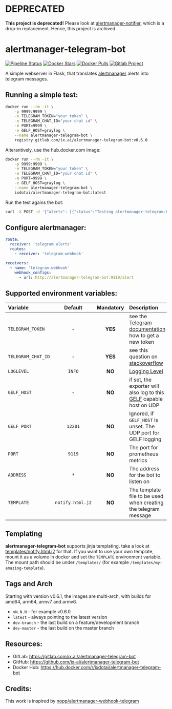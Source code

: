 # DEPRECATED

**This project is deprecated!** Please look at [alertmanager-notifier](https://gitlab.com/ix.ai/alertmanager-notifier), which is a drop-in replacement. Hence, this project is archived.

# alertmanager-telegram-bot

[![Pipeline Status](https://gitlab.com/ix.ai/alertmanager-telegram-bot/badges/master/pipeline.svg)](https://gitlab.com/ix.ai/alertmanager-telegram-bot/)
[![Docker Stars](https://img.shields.io/docker/stars/ixdotai/alertmanager-telegram-bot.svg)](https://hub.docker.com/r/ixdotai/alertmanager-telegram-bot/)
[![Docker Pulls](https://img.shields.io/docker/pulls/ixdotai/alertmanager-telegram-bot.svg)](https://hub.docker.com/r/ixdotai/alertmanager-telegram-bot/)
[![Gitlab Project](https://img.shields.io/badge/GitLab-Project-554488.svg)](https://gitlab.com/ix.ai/alertmanager-telegram-bot/)

A simple webserver in Flask, that translates [alertmanager](https://github.com/prometheus/alertmanager) alerts into telegram messages.

## Running a simple test:
```sh
docker run --rm -it \
    -p 9999:9999 \
    -e TELEGRAM_TOKEN="your token" \
    -e TELEGRAM_CHAT_ID="your chat id" \
    -e PORT=9999 \
    -e GELF_HOST=graylog \
    --name alertmanager-telegram-bot \
    registry.gitlab.com/ix.ai/alertmanager-telegram-bot:v0.6.0
```
Alterantively, use the hub.docker.com image:
```sh
docker run --rm -it \
    -p 9999:9999 \
    -e TELEGRAM_TOKEN="your token" \
    -e TELEGRAM_CHAT_ID="your chat id" \
    -e PORT=9999 \
    -e GELF_HOST=graylog \
    --name alertmanager-telegram-bot \
    ixdotai/alertmanager-telegram-bot:latest
```

Run the test agains the bot:
```sh
curl -X POST -d '{"alerts": [{"status":"Testing alertmanager-telegram-bot", "labels":[], "annotations":[], "generatorURL": "http://localhost"}]}' -H "Content-Type: application/json" localhost:9119/alert
```

## Configure alertmanager:
```yml
route:
  receiver: 'telegram alerts'
  routes:
    - receiver: 'telegram-webhook'

receivers:
  - name: 'telegram-webhook'
    webhook_configs:
      - url: http://alertmanager-telegram-bot:9119/alert
```

## Supported environment variables:

| **Variable**       | **Default**      | **Mandatory** | **Description**                                                                                                            |
|:-------------------|:----------------:|:-------------:|:---------------------------------------------------------------------------------------------------------------------------|
| `TELEGRAM_TOKEN`   | -                | **YES**       | see the [Telegram documentation](https://core.telegram.org/bots#creating-a-new-bot) how to get a new token                 |
| `TELEGRAM_CHAT_ID` | -                | **YES**       | see this question on [stackoverflow](https://stackoverflow.com/questions/32423837/telegram-bot-how-to-get-a-group-chat-id) |
| `LOGLEVEL`         | `INFO`           | **NO**        | [Logging Level](https://docs.python.org/3/library/logging.html#levels)                                                     |
| `GELF_HOST`        | -                | **NO**        | if set, the exporter will also log to this [GELF](https://docs.graylog.org/en/3.0/pages/gelf.html) capable host on UDP     |
| `GELF_PORT`        | `12201`          | **NO**        | Ignored, if `GELF_HOST` is unset. The UDP port for GELF logging                                                            |
| `PORT`             | `9119`           | **NO**        | The port for prometheus metrics                                                                                            |
| `ADDRESS`          | `*`              | **NO**        | The address for the bot to listen on                                                                                       |
| `TEMPLATE`         | `notify.html.j2` | **NO**        | The template file to be used when creating the telegram message                                                            |

## Templating

**alertmanager-telegram-bot** supports jinja templating. take a look at [templates/notify.html.j2](templates/notify.html.j2) for that. If you want to use your own template, mount it as a volume in docker and set the `TEMPLATE` environment variable. The mount path should be under `/templates/` (for example `/templates/my-amazing-template`).

## Tags and Arch

Starting with version v0.6.1, the images are multi-arch, with builds for amd64, arm64, armv7 and armv6.
* `vN.N.N` - for example v0.6.0
* `latest` - always pointing to the latest version
* `dev-branch` - the last build on a feature/development branch
* `dev-master` - the last build on the master branch

## Resources:
* GitLab: https://gitlab.com/ix.ai/alertmanager-telegram-bot
* GitHub: https://github.com/ix-ai/alertmanager-telegram-bot
* Docker Hub: https://hub.docker.com/r/ixdotai/alertmanager-telegram-bot

## Credits:
This work is inspired by [nopp/alertmanager-webhook-telegram](https://github.com/nopp/alertmanager-webhook-telegram)
